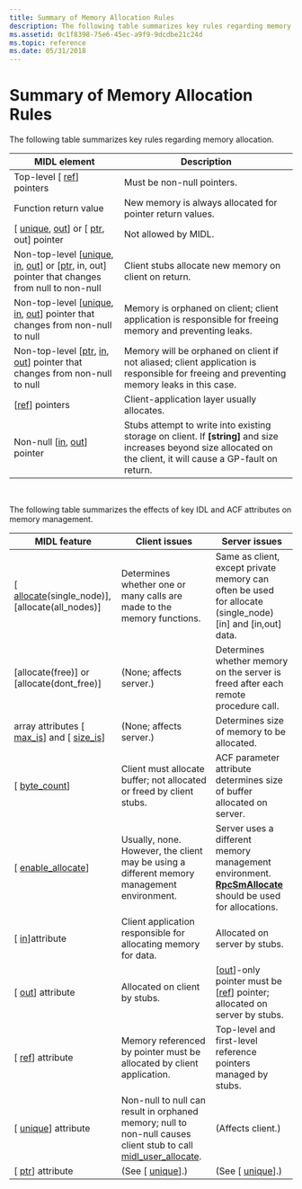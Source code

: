 ```yaml
---
title: Summary of Memory Allocation Rules
description: The following table summarizes key rules regarding memory allocation.
ms.assetid: 0c1f8398-75e6-45ec-a9f9-9dcdbe21c24d
ms.topic: reference
ms.date: 05/31/2018
---
```


# Summary of Memory Allocation Rules

The following table summarizes key rules regarding memory allocation.



| MIDL element                                                                                                                                           | Description                                                                                                                                                           |
|--------------------------------------------------------------------------------------------------------------------------------------------------------|-----------------------------------------------------------------------------------------------------------------------------------------------------------------------|
| Top-level \[ [ref](/windows/desktop/Midl/ref)\] pointers                                                                                                                | Must be non-null pointers.                                                                                                                                            |
| Function return value                                                                                                                                  | New memory is always allocated for pointer return values.                                                                                                             |
| \[ [unique](/windows/desktop/Midl/unique), [out](/windows/desktop/Midl/out-idl)\] or \[ [ptr](/windows/desktop/Midl/ptr), out\] pointer                                                                   | Not allowed by MIDL.                                                                                                                                                  |
| Non-top-level \[[unique](/windows/desktop/Midl/unique), [in](/windows/desktop/Midl/in), [out](/windows/desktop/Midl/out-idl)\] or \[[ptr](/windows/desktop/Midl/ptr), in, out\] pointer that changes from null to non-null | Client stubs allocate new memory on client on return.                                                                                                                 |
| Non-top-level \[[unique](/windows/desktop/Midl/unique), [in](/windows/desktop/Midl/in), [out](/windows/desktop/Midl/out-idl)\] pointer that changes from non-null to null                                 | Memory is orphaned on client; client application is responsible for freeing memory and preventing leaks.                                                              |
| Non-top-level \[[ptr](/windows/desktop/Midl/ptr), [in](/windows/desktop/Midl/in), [out](/windows/desktop/Midl/out-idl)\] pointer that changes from non-null to null                                       | Memory will be orphaned on client if not aliased; client application is responsible for freeing and preventing memory leaks in this case.                             |
| \[[ref](/windows/desktop/Midl/ref)\] pointers                                                                                                                           | Client-application layer usually allocates.                                                                                                                           |
| Non-null \[[in](/windows/desktop/Midl/in), [out](/windows/desktop/Midl/out-idl)\] pointer                                                                                                | Stubs attempt to write into existing storage on client. If **\[string\]** and size increases beyond size allocated on the client, it will cause a GP-fault on return. |



 

The following table summarizes the effects of key IDL and ACF attributes on memory management.



| MIDL feature                                                                   | Client issues                                                                                                                                  | Server issues                                                                                                                 |
|--------------------------------------------------------------------------------|------------------------------------------------------------------------------------------------------------------------------------------------|-------------------------------------------------------------------------------------------------------------------------------|
| \[ [allocate](/windows/desktop/Midl/allocate)(single\_node)\], \[allocate(all\_nodes)\]         | Determines whether one or many calls are made to the memory functions.                                                                         | Same as client, except private memory can often be used for allocate (single\_node) \[in\] and \[in,out\] data.               |
| \[allocate(free)\] or \[allocate(dont\_free)\]                                 | (None; affects server.)                                                                                                                        | Determines whether memory on the server is freed after each remote procedure call.                                            |
| array attributes \[ [max\_is](/windows/desktop/Midl/max-is)\] and \[ [size\_is](/windows/desktop/Midl/size-is)\] | (None; affects server.)                                                                                                                        | Determines size of memory to be allocated.                                                                                    |
| \[ [byte\_count](/windows/desktop/Midl/byte-count)\]                                            | Client must allocate buffer; not allocated or freed by client stubs.                                                                           | ACF parameter attribute determines size of buffer allocated on server.                                                        |
| \[ [enable\_allocate](/windows/desktop/Midl/enable-allocate)\]                                  | Usually, none. However, the client may be using a different memory management environment.                                                     | Server uses a different memory management environment. [**RpcSmAllocate**](/windows/desktop/api/Rpcndr/nf-rpcndr-rpcsmallocate) should be used for allocations. |
| \[ [in](/windows/desktop/Midl/in)\]attribute                                                    | Client application responsible for allocating memory for data.                                                                                 | Allocated on server by stubs.                                                                                                 |
| \[ [out](/windows/desktop/Midl/out-idl)\] attribute                                             | Allocated on client by stubs.                                                                                                                  | \[[out](/windows/desktop/Midl/out-idl)\]-only pointer must be \[[ref](/windows/desktop/Midl/ref)\] pointer; allocated on server by stubs.                       |
| \[ [ref](/windows/desktop/Midl/ref)\] attribute                                                 | Memory referenced by pointer must be allocated by client application.                                                                          | Top-level and first-level reference pointers managed by stubs.                                                                |
| \[ [unique](/windows/desktop/Midl/unique)\] attribute                                           | Non-null to null can result in orphaned memory; null to non-null causes client stub to call [midl\_user\_allocate](/windows/desktop/Midl/midl-user-allocate-1). | (Affects client.)                                                                                                             |
| \[ [ptr](/windows/desktop/Midl/ptr)\] attribute                                                 | (See \[ [unique](/windows/desktop/Midl/unique)\].)                                                                                                              | (See \[ [unique](/windows/desktop/Midl/unique)\].)                                                                                             |



 

 

 
